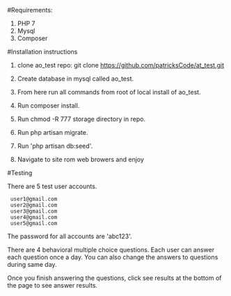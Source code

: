 #Requirements:

1. PHP 7
2. Mysql
3. Composer


#Installation instructions

1. clone ao_test repo:
    git clone https://github.com/patricksCode/at_test.git
    
2. Create database in mysql called ao_test.

3. From here run all commands from root of local install of ao_test.
   
4. Run composer install.

5. Run chmod -R 777 storage directory in repo.

6. Run php artisan migrate.

7. Run 'php artisan db:seed'.

8. Navigate to site rom web browers and enjoy 

#Testing

There are 5 test user accounts.

     user1@gmail.com
     user2@gmail.com
     user3@gmail.com
     user4@gmail.com
     user5@gmail.com
    
The password for all accounts are 'abc123'.

There are 4 behavioral multiple choice questions.  Each user can
answer each question once a day.  You can also change the answers to
questions during same day.

Once you finish answering the questions, click see results at the bottom
of the page to see answer results.